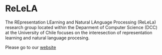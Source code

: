 # ReLeLA

The REpresentation LEarning and Natural LAnguage Processing (ReLeLa) research group located within the Deparment of Computer Science (DCC) at the University of Chile focuses on the interesection of representation learning and natural language procesing.

Please go to our [website](https://dccuchile.github.io/ReLeLa/) 
